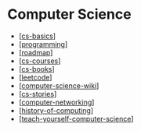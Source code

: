 Computer Science
===

- [[cs-basics]]
- [[programming]]
- [[roadmap]]
- [[cs-courses]]
- [[cs-books]]
- [[leetcode]]
- [[computer-science-wiki]]
- [[cs-stories]]
- [[computer-networking]]
- [[history-of-computing]]
- [[teach-yourself-computer-science]]

[//begin]: # "Autogenerated link references for markdown compatibility"
[cs-basics]: cs-basics/cs-basics.md "CS Basics"
[programming]: ../programming/programming.md "Programming"
[roadmap]: roadmap/roadmap.md "Roadmap"
[cs-courses]: cs-courses/cs-courses.md "CS Courses"
[cs-books]: books/cs-books.md "Computer Science Books"
[leetcode]: leetcode/leetcode.md "Leetcode"
[computer-science-wiki]: wiki/computer-science-wiki.md "Computer Science Wiki"
[cs-stories]: cs-stories/cs-stories.md "CS Stories"
[computer-networking]: computer-networking/computer-networking.md "Computer Networking"
[history-of-computing]: history-of-computing/history-of-computing.md "History of Computing"
[teach-yourself-computer-science]: teach-yourself-computer-science.md "Teach Yourself Computer Science"
[//end]: # "Autogenerated link references"

